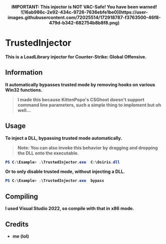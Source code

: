 <div align="center">
  <strong>IMPORTANT: This injector is NOT VAC-Safe! You have been warned!<strong>
    <br/>
  ![16ab986c-2e92-434c-9726-7636ebfe1be0](https://user-images.githubusercontent.com/72025514/172918787-f3763500-46f8-479d-b342-682754b8b8f8.png)
</div>
   
# TrustedInjector
This is a LoadLibrary injector for Counter-Strike: Global Offensive.

## Information
It automatically bypasses trusted mode by removing hooks on various Win32 functions. 

> I made this because KittenPopo's CSGhost doesn't support command line parameters, such a simple thing to implement but oh well...

## Usage
To inject a DLL, bypassing trusted mode automatically.
>Note: You can also invoke this behavior by dragging and dropping the DLL onto the executable.
```powershell
PS C:\Example> .\TrustedInjector.exe  C:\Osiris.dll
```
Or to only disable trusted mode, without injecting a DLL.
```powershell
PS C:\Example> .\TrustedInjector.exe  bypass
```
## Compiling
I used Visual Studio 2022, so compile with that in x86 mode.

## Credits
 - me (lol)
